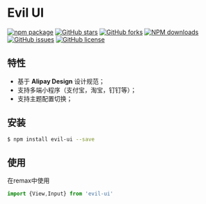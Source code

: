 

# Evil UI

[![npm package](https://img.shields.io/npm/v/evil-ui)](https://www.npmjs.com/package/evil-ui)
[![GitHub stars](https://img.shields.io/github/stars/EvStorM/evil-ui)](https://github.com/EvStorM/evil-ui/stargazers)
[![GitHub forks](https://img.shields.io/github/forks/EvStorM/evil-ui)](https://github.com/EvStorM/evil-ui/network/members)
[![NPM downloads](https://img.shields.io/npm/dm/evil-ui)](https://www.npmjs.com/package/evil-ui)
[![GitHub issues](https://img.shields.io/github/issues/EvStorM/evil-ui)](https://github.com/EvStorM/evil-ui/issues)
[![GitHub license](https://img.shields.io/github/license/EvStorM/evil-ui)](https://github.com/EvStorM/evil-ui/blob/master/LICENSE)

## 特性

- 基于 **Alipay Design** 设计规范；
- 支持多端小程序（支付宝，淘宝，钉钉等）；
- 支持主题配置切换；
<!-- - 支持 `px` 与 `rpx`； -->

## 安装

```bash
$ npm install evil-ui --save
```


## 使用

在remax中使用

```js
import {View,Input} from 'evil-ui'
```

<!-- 
详细使用说明请参照官方文档[使用自定义组件](https://docs.alipay.com/mini/framework/use-custom-component)

## 贡献

如果你有好的意见或建议，欢迎给我们提 [issue](https://github.com/Alibaba-mp/mini-ali-ui/issues)。 -->

